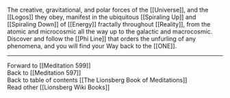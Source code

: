 The creative, gravitational, and polar forces of the [[Universe]], and the [[Logos]] they obey, manifest in the ubiquitous [[Spiraling Up]] and [[Spiraling Down]] of [[Energy]] fractally throughout [[Reality]], from the atomic and microcosmic all the way up to the galactic and macrocosmic. Discover and follow the [[Phi Line]] that orders the unfurling of any phenomena, and you will find your Way back to the [[ONE]]. 

___

Forward to [[Meditation 599]]  
Back to [[Meditation 597]]  
Back to table of contents [[The Lionsberg Book of Meditations]]  
Read other [[Lionsberg Wiki Books]] 